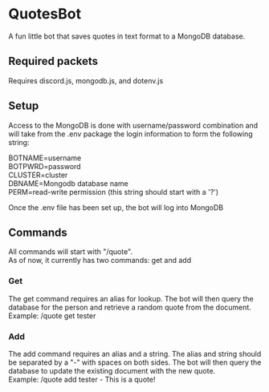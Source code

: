 # QuotesBot
A fun little bot that saves quotes in text format to a MongoDB database.

## Required packets
Requires discord.js, mongodb.js, and dotenv.js

## Setup
Access to the MongoDB is done with username/password combination and will take from the .env package the login information to form the following string:

BOTNAME=username  
BOTPWRD=password  
CLUSTER=cluster  
DBNAME=Mongodb database name  
PERM=read-write permission (this string should start with a '?')

Once the .env file has been set up, the bot will log into MongoDB
## Commands
All commands will start with "/quote".  
As of now, it currently has two commands: get and add
### Get
The get command requires an alias for lookup. The bot will then query the database for the person and retrieve a random quote from the document.  
Example: /quote get tester
### Add
The add command requires an alias and a string. The alias and string should be separated by a "-" with spaces on both sides. The bot will then query the database to update the existing document with the new quote.  
Example: /quote add tester - This is a quote!
